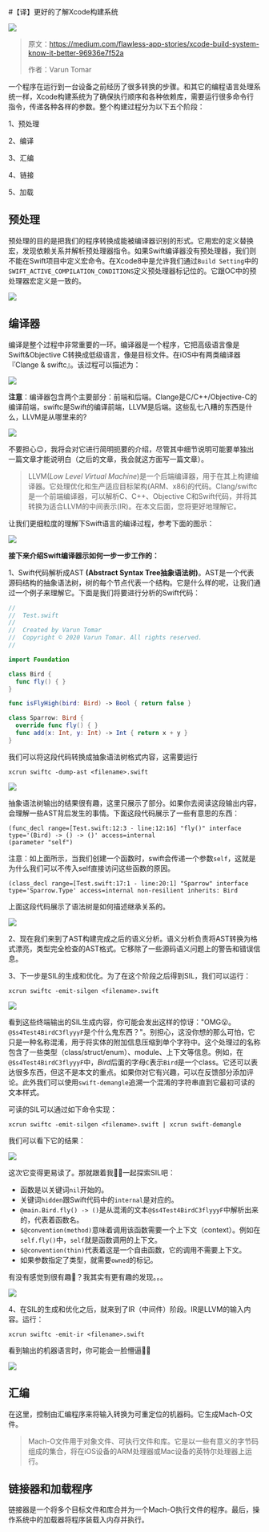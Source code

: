 #【译】更好的了解Xcode构建系统

![](https://raw.githubusercontent.com/zhangferry/Images/master/blog/20200628234308.png)

> 原文：https://medium.com/flawless-app-stories/xcode-build-system-know-it-better-96936e7f52a
>
> 作者：Varun Tomar

一个程序在运行到一台设备之前经历了很多转换的步骤。和其它的编程语言处理系统一样，Xcode构建系统为了确保执行顺序和各种依赖库，需要运行很多命令行指令，传递各种各样的参数。整个构建过程分为以下五个阶段：

1、预处理

2、编译

3、汇编

4、链接

5、加载



## 预处理

预处理的目的是把我们的程序转换成能被编译器识别的形式。它用宏的定义替换宏，发现依赖关系并解析预处理器指令。如果Swift编译器没有预处理器，我们则不能在Swift项目中定义宏命令。在Xcode8中是允许我们通过`Build Setting`中的`SWIFT_ACTIVE_COMPILATION_CONDITIONS`定义预处理器标记位的。它跟OC中的预处理器宏定义是一致的。

![](https://raw.githubusercontent.com/zhangferry/Images/master/blog/20200624180433.png)



## 编译器

编译是整个过程中非常重要的一环。编译器是一个程序，它把高级语言像是Swift&Objective C转换成低级语言，像是目标文件。在iOS中有两类编译器『Clange & swiftc』。该过程可以描述为：

![](https://raw.githubusercontent.com/zhangferry/Images/master/blog/20200628234338.png)

**注意**：编译器包含两个主要部分：前端和后端。Clange是C/C++/Objective-C的编译前端，swiftc是Swift的编译前端，LLVM是后端。这些乱七八糟的东西是什么，LLVM是从哪里来的?

![](https://raw.githubusercontent.com/zhangferry/Images/master/blog/20200628234359.png)

不要担心😉，我将会对它进行简明扼要的介绍，尽管其中细节说明可能要单独出一篇文章才能说明白（之后的文章，我会就这方面写一篇文章）。

> LLVM(*Low Level Virtual Machine*)是一个后端编译器，用于在其上构建编译器。它处理优化和生产适应目标架构(ARM、x86)的代码。Clang/swiftc是一个前端编译器，可以解析C、C++、Objective C和Swift代码，并将其转换为适合LLVM的中间表示(IR)。在本文后面，您将更好地理解它。



让我们更细粒度的理解下Swift语言的编译过程，参考下面的图示：

![](https://raw.githubusercontent.com/zhangferry/Images/master/blog/20200628234416.png)



**接下来介绍Swift编译器示如何一步一步工作的：**

1、Swift代码解析成AST **(Abstract Syntax Tree抽象语法树)**。AST是一个代表源码结构的抽象语法树，树的每个节点代表一个结构。它是什么样的呢，让我们通过一个例子来理解它。下面是我们将要进行分析的Swift代码：

```swift
//
//  Test.swift
//
//  Created by Varun Tomar
//  Copyright © 2020 Varun Tomar. All rights reserved.
//

import Foundation

class Bird {
  func fly() { }
}

func isFlyHigh(bird: Bird) -> Bool { return false }

class Sparrow: Bird {
  override func fly() { }
  func add(x: Int, y: Int) -> Int { return x + y }
}
```

我们可以将这段代码转换成抽象语法树格式内容，这需要运行

```shell
xcrun swiftc -dump-ast <filename>.swift
```

![](https://raw.githubusercontent.com/zhangferry/Images/master/blog/20200628235348.png)

抽象语法树输出的结果很有趣，这里只展示了部分。如果你去阅读这段输出内容，会理解一些AST背后发生的事情。下面这段代码展示了一些有意思的东西：

```
(func_decl range=[Test.swift:12:3 - line:12:16] "fly()" interface type='(Bird) -> () -> ()' access=internal
(parameter "self")
```

注意：如上面所示，当我们创建一个函数时，swift会传递一个参数`self`，这就是为什么我们可以不传入self直接访问这些函数的原因。

```
(class_decl range=[Test.swift:17:1 - line:20:1] "Sparrow" interface type='Sparrow.Type' access=internal non-resilient inherits: Bird
```

上面这段代码展示了语法树是如何描述继承关系的。

![](https://raw.githubusercontent.com/zhangferry/Images/master/blog/20200628234432.png)

2、现在我们来到了AST构建完成之后的语义分析。语义分析负责将AST转换为格式漂亮，类型完全检查的AST格式。它移除了一些源码语义问题上的警告和错误信息。



3、下一步是SIL的生成和优化。为了在这个阶段之后得到SIL，我们可以运行：

```
xcrun swiftc -emit-silgen <filename>.swift
```

![](https://raw.githubusercontent.com/zhangferry/Images/master/blog/20200628235415.png)

看到这些终端输出的SIL生成内容，你可能会发出这样的惊讶："OMG😮。`@$s4Test4BirdC3flyyyF`是个什么鬼东西？"。别担心，这没你想的那么可怕，它只是一种名称混淆，用于将实体的附加信息压缩到单个字符中。这个处理过的名称包含了一些类型（class/struct/enum）、module、上下文等信息。例如，在`@$s4Test4BirdC3flyyyF`中，*Bird*后面的字母`C`表示`Bird`是一个class。它还可以表达很多东西，但这不是本文的重点。如果你对它有兴趣，可以在反馈部分添加评论。此外我们可以使用`swift-demangle`追溯一个混淆的字符串直到它最初可读的文本样式。



可读的SIL可以通过如下命令实现：

```
xcrun swiftc -emit-silgen <filename>.swift | xcrun swift-demangle
```

我们可以看下它的结果：

![](https://raw.githubusercontent.com/zhangferry/Images/master/blog/20200628235432.png)

这次它变得更易读了。那就跟着我🚶‍♂️一起探索SIL吧：

* 函数是以关键词`nil`开始的。
* 关键词`hidden`跟Swift代码中的`internal`是对应的。
* `@main.Bird.fly() -> ()`是从混淆的文本`@$s4Test4BirdC3flyyyF`中解析出来的，代表着函数名。
* `$@convention(method)`意味着调用该函数需要一个上下文（context）。例如在`self.fly()`中，`self`就是函数调用的上下文。
* `$@convention(thin)`代表着这是一个自由函数，它的调用不需要上下文。
* 如果参数指定了类型，就需要`owned`的标记。

有没有感觉到很有趣🧐？我其实有更有趣的发现。。。

![](https://raw.githubusercontent.com/zhangferry/Images/master/blog/20200628234457.png)

4、在SIL的生成和优化之后，就来到了IR（中间件）阶段。IR是LLVM的输入内容。运行：

```
xcrun swiftc -emit-ir <filename>.swift
```

看到输出的机器语言时，你可能会一脸懵逼🤯🤯

![](https://raw.githubusercontent.com/zhangferry/Images/master/blog/20200628235451.png)



## 汇编

在这里，控制由汇编程序来将输入转换为可重定位的机器码。它生成Mach-O文件。

>Mach-O文件用于对象文件、可执行文件和库。它是以一些有意义的字节码组成的集合，将在iOS设备的ARM处理器或Mac设备的英特尔处理器上运行。



## 链接器和加载程序

链接器是一个将多个目标文件和库合并为一个Mach-O执行文件的程序。最后，操作系统中的加载器将程序装载入内存并执行。